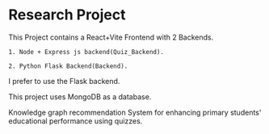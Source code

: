 # Research Project

This Project contains a React+Vite Frontend with 2 Backends. 

    1. Node + Express js backend(Quiz_Backend).
    
    2. Python Flask Backend(Backend).

I prefer to use the Flask backend.

This project uses MongoDB as a database.

Knowledge graph recommendation System for enhancing primary students' educational performance using quizzes.
